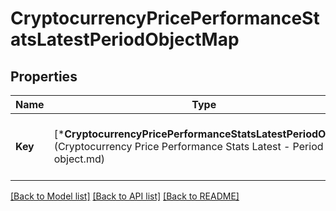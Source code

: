 # CryptocurrencyPricePerformanceStatsLatestPeriodObjectMap

## Properties
Name | Type | Description | Notes
------------ | ------------- | ------------- | -------------
**Key** | [***CryptocurrencyPricePerformanceStatsLatestPeriodObject**](Cryptocurrency Price Performance Stats Latest - Period object.md) | A time period data object. &#x60;all_time&#x60; is the default. | [default to null]

[[Back to Model list]](../README.md#documentation-for-models) [[Back to API list]](../README.md#documentation-for-api-endpoints) [[Back to README]](../README.md)


